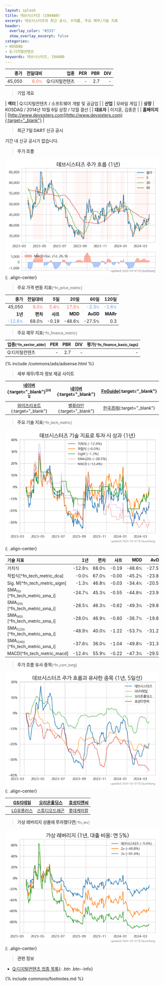 ```yaml
---
layout: splash
title: 데브시스터즈 (194480)
excerpt: 데브시스터즈의 최근 공시, 수익률, 주요 재무/기술 지표
header:
  overlay_color: "#333"
  show_overlay_excerpt: false
categories:
- KOSDAQ
- Q:디지털컨텐츠
keywords: 데브시스터즈, 194480
---
```


| **종가** | **전일대비** | **업종** | **PER** | **PBR** | **DIV** |
| -------: | -----------: | -------: | ------: | ------: | ------: |
| 45,050 | <span style="color: tomato">6.0<small>%</small></span> | Q:디지털컨텐츠 | - | 2.7 | - |

<!-- more -->


> **기업 개요**<a id="company"></a>

| <span style="white-space:nowrap;">**섹터**</span> | Q:디지털컨텐츠 / 소프트웨어 개발 및 공급업 |
| <span style="white-space:nowrap;">**산업**</span> | 모바일 게임 |
| <span style="white-space:nowrap;">**상장**</span> | KOSDAQ / 2014년 10월 6일 상장 / 12월 결산 |
| <span style="white-space:nowrap;">**대표자**</span> | 이지훈, 김종흔 |
| <span style="white-space:nowrap;">**홈페이지**</span> | [http://www.devsisters.com](http://www.devsisters.com){:target="_blank"} |


> **최근 7일 DART 신규 공시**<a id="dart"></a>

기간 내 신규 공시가 없습니다.


> **주가 흐름**<a id="price"></a>

![194480](/stock/images/194480.png){: .align-center}


> **주요 가격 변동 지표**<small>[^fn_price_metric]</small>

| **종가** | **전일대비** | **5일** | **20일** | **60일** | **120일** |
| -------: | -----------: | ------: | -------: | -------: | --------: |
| 45,050 | <span style="color: tomato">6.0<small>%</small></span> | <span style="color: tomato">5.4<small>%</small></span> | <span style="color: tomato">17.5<small>%</small></span> | <span style="color: cornflowerblue">-2.3<small>%</small></span> | <span style="color: cornflowerblue">-1.6<small>%</small></span> |
| **1년** | **편차** | **샤프** | **MDD** | **AvDD** | **MARr** |
| <span style="color: cornflowerblue">-12.8<small>%</small></span> | 68.0<small>%</small> | -0.19 | -48.6<small>%</small> | -27.5<small>%</small> | 0.3 |


> **주요 재무 지표**<small>[^fn_finance_metric]</small>

| **업종**<small>[^fn_sector_abbr]</small> | **PER** | **PBR** | **DIV** | **평가**<small>[^fn_finance_basic_tags]</small> |
| :--------------------------------------- | ------: | ------: | ------: | ----------------------------------------------: |
| Q:디지털컨텐츠 | - | 2.7 | - | - |



{% include /commons/ads/adsense.html %}

> **세부 재무/투자 정보 제공 사이트**

| [네이버](https://m.stock.naver.com/domestic/stock/194480/finance/summary){:target="_blank"}<sup><small>모바일</small></sup> | [네이버](https://finance.naver.com/item/coinfo.naver?code=194480){:target="_blank"} | [FnGuide](https://comp.fnguide.com/SVO2/ASP/SVD_Invest.asp?gicode=A194480&MenuYn=Y){:target="_blank"} |
| :---: | :---: | :---: |
| [와이즈리포트](https://comp.wisereport.co.kr/company/c1040001.aspx?cmp_cd=194480){:target="_blank"} | [밸류라인](https://www.valueline.co.kr/finance/summary/194480){:target="_blank"} | [한국경제](https://markets.hankyung.com/stock/194480/financial-summary){:target="_blank"} |


> **주요 기술 지표**<small>[^fn_tech_metric]</small>


![194480](/stock/images/194480_tech.png){: .align-center}

| **기술 지표** | **1년** | **편차** | **샤프** | **MDD** | **AvDD** |
| :------------ | ------: | -----------: | -------: | ------: | -------: |
| 거치식 | -12.8<small>%</small> | 68.0<small>%</small> | -0.19 | -48.6<small>%</small> | -27.5<small>%</small> |
| 적립식[^fn_tech_metric_dca] | -0.0<small>%</small> | 67.0<small>%</small> | -0.00 | -45.2<small>%</small> | -23.8<small>%</small> |
| Sig. M[^fn_tech_metric_sigm] | -1.3<small>%</small> | 46.8<small>%</small> | -0.03 | -34.4<small>%</small> | -20.5<small>%</small> |
| SMA<small><sub>(5)</sub></small>[^fn_tech_metric_sma_i] | -24.7<small>%</small> | 45.3<small>%</small> | -0.55 | -44.8<small>%</small> | -23.9<small>%</small> |
| SMA<small><sub>(20)</sub></small>[^fn_tech_metric_sma_i] | -28.5<small>%</small> | 46.3<small>%</small> | -0.62 | -49.3<small>%</small> | -29.8<small>%</small> |
| SMA<small><sub>(60)</sub></small>[^fn_tech_metric_sma_i] | -28.0<small>%</small> | 46.9<small>%</small> | -0.60 | -36.7<small>%</small> | -19.8<small>%</small> |
| SMA<small><sub>(120)</sub></small>[^fn_tech_metric_sma_i] | -48.9<small>%</small> | 40.0<small>%</small> | -1.22 | -53.7<small>%</small> | -31.2<small>%</small> |
| SMA<small><sub>(240)</sub></small>[^fn_tech_metric_sma_i] | -37.6<small>%</small> | 36.0<small>%</small> | -1.04 | -49.8<small>%</small> | -31.3<small>%</small> |
| MACD[^fn_tech_metric_macd] | -12.4<small>%</small> | 55.9<small>%</small> | -0.22 | -47.3<small>%</small> | -29.5<small>%</small> |


> **주가 흐름 유사 종목**<a id="corr"></a><small>[^fn_corr_long]</small>

![194480](/stock/images/194480_corr.png){: .align-center}

|       | [GS리테일](/007070/) | [오리온홀딩스](/001800/) | [효성티앤씨](/298020/) |
| :---: | :------------------------------------: | :------------------------------------: | :------------------------------------: |
|       | [LG유플러스](/032640/) | [스튜디오드래곤](/253450/) | [롯데케미칼](/011170/) |


> **가상 레버리지 상품에 투자했다면**<a id="2x"></a><small>[^fn_lev]</small>

![194480](/stock/images/194480_2x.png){: .align-center}


> **관련 정보**

- [Q:디지털컨텐츠 업종 목록](/stats/sector/kosdaq_업종_디지털컨텐츠_종목/){: .btn .btn--info}

{% include commons/footnotes.md %}